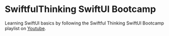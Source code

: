 # SwiftfulThinking SwiftUI Bootcamp

Learning SwiftUI basics by following the Swiftful Thinking SwiftUI Bootcamp playlist on [Youtube](https://www.youtube.com/watch?v=-Yp0LS61Nxk&list=PLwvDm4VfkdphqETTBf-DdjCoAvhai1QpO&ab_channel=SwiftfulThinking).
